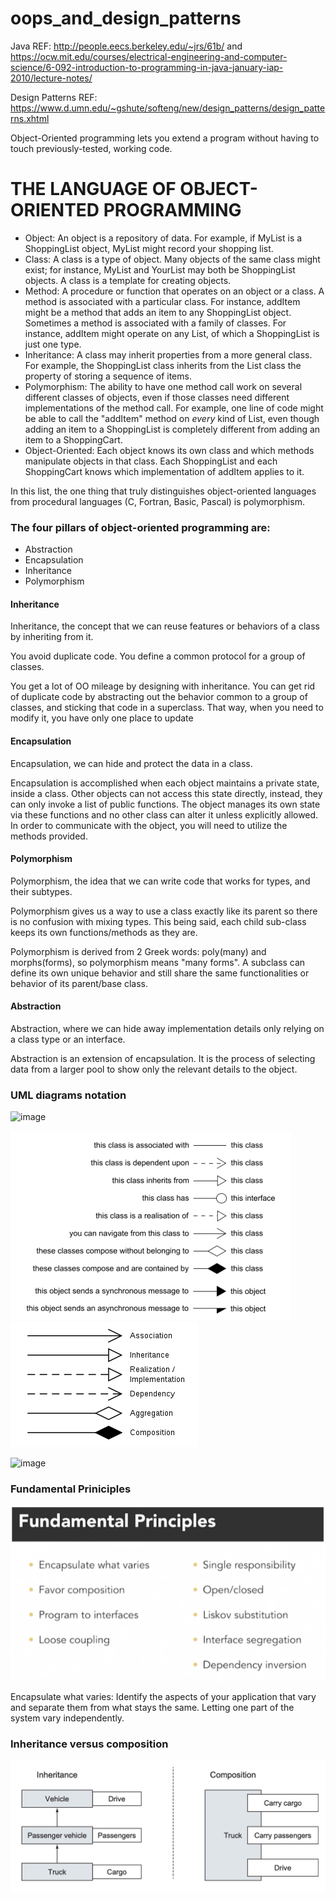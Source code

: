 # oops_and_design_patterns

Java REF: http://people.eecs.berkeley.edu/~jrs/61b/ and https://ocw.mit.edu/courses/electrical-engineering-and-computer-science/6-092-introduction-to-programming-in-java-january-iap-2010/lecture-notes/

Design Patterns REF: https://www.d.umn.edu/~gshute/softeng/new/design_patterns/design_patterns.xhtml

Object-Oriented programming lets you extend a program without having to touch previously-tested, working code.

THE LANGUAGE OF OBJECT-ORIENTED PROGRAMMING
===========================================
* Object: An object is a repository of data. For example, if MyList is a
 ShoppingList object, MyList might record your shopping list.
* Class: A class is a type of object. Many objects of the same class might exist; 
  for instance, MyList and YourList may both be ShoppingList objects. 
  A class is a template for creating objects. 
* Method: A procedure or function that operates on an object or a class.
 A method is associated with a particular class. For instance, addItem might
 be a method that adds an item to any ShoppingList object. Sometimes a method
 is associated with a family of classes. For instance, addItem might operate
 on any List, of which a ShoppingList is just one type.
* Inheritance: A class may inherit properties from a more general class. For
 example, the ShoppingList class inherits from the List class the property of
 storing a sequence of items.
* Polymorphism: The ability to have one method call work on several different
 classes of objects, even if those classes need different implementations of
 the method call. For example, one line of code might be able to call the
 "addItem" method on _every_ kind of List, even though adding an item to a
 ShoppingList is completely different from adding an item to a ShoppingCart.
* Object-Oriented: Each object knows its own class and which methods manipulate
 objects in that class. Each ShoppingList and each ShoppingCart knows which
 implementation of addItem applies to it.

In this list, the one thing that truly distinguishes object-oriented languages
from procedural languages (C, Fortran, Basic, Pascal) is polymorphism.

### The four pillars of object-oriented programming are:

* Abstraction
* Encapsulation
* Inheritance
* Polymorphism

#### Inheritance
Inheritance, the concept that we can reuse features or behaviors of a class by inheriting from it. 

You avoid duplicate code. You define a common protocol for a group of classes.

You get a lot of OO mileage by designing with inheritance. You can get rid of duplicate
code by abstracting out the behavior common to a group of classes, and sticking that code
in a superclass. That way, when you need to modify it, you have only one place to update

#### Encapsulation
Encapsulation, we can hide and protect the data in a class. 

Encapsulation is accomplished when each object maintains a private state, inside a class. Other objects can not access this state directly, instead, they can only invoke a list of public functions. The object manages its own state via these functions and no other class can alter it unless explicitly allowed. In order to communicate with the object, you will need to utilize the methods provided. 

#### Polymorphism
Polymorphism, the idea that we can write code that works for types, and their subtypes.

Polymorphism gives us a way to use a class exactly like its parent so there is no confusion with mixing types. This being said, each child sub-class keeps its own functions/methods as they are.

Polymorphism is derived from 2 Greek words: poly(many) and morphs(forms), so polymorphism means "many forms". A subclass can define its own unique behavior and still share the same functionalities or behavior of its parent/base class.

#### Abstraction
Abstraction, where we can hide away implementation details only relying on a class type or an interface.

Abstraction is an extension of encapsulation. It is the process of selecting data from a larger pool to show only the relevant details to the object. 

### UML diagrams notation
![image](https://github.com/remidinishanth/oops_and_design_patterns/assets/19663316/a6b99809-8bdb-476b-82e7-0a51a9887d87)

![](images/uml_diagrams_notation.png)
![](images/Uml_classes.png)

<img width="875" alt="image" src="https://github.com/remidinishanth/oops_and_design_patterns/assets/19663316/fed863da-8236-41fe-afc5-df6e51db4fdf">


### Fundamental Priniciples

![](images/fundamental_priniciples.png)

Encapsulate what varies: Identify the aspects of your application that vary and separate them from what stays the same. Letting one part of the system vary independently.

### Inheritance versus composition
![](images/inhertitance_vs_composition.png)
